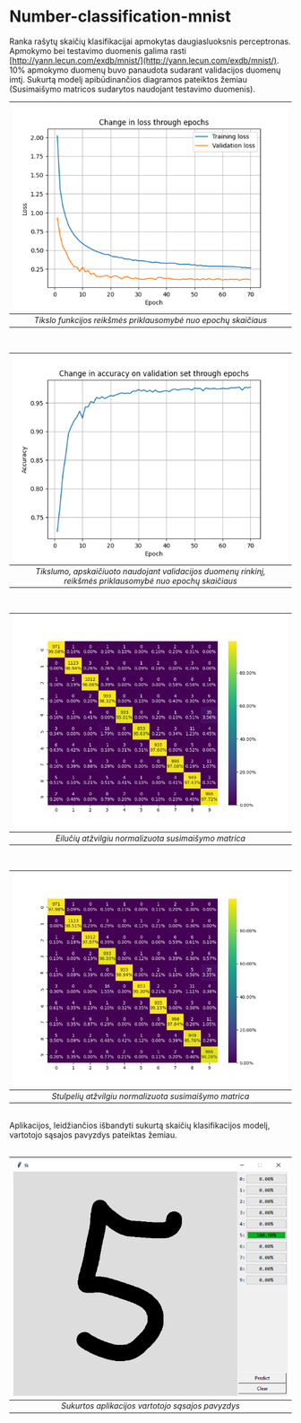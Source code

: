 # Number-classification-mnist

Ranka rašytų skaičių klasifikacijai apmokytas daugiasluoksnis perceptronas. Apmokymo bei testavimo duomenis galima rasti [http://yann.lecun.com/exdb/mnist/](http://yann.lecun.com/exdb/mnist/). 10% apmokymo duomenų buvo panaudota sudarant validacijos duomenų imtį. Sukurtą modelį apibūdinančios diagramos pateiktos žemiau (Susimaišymo matricos sudarytos naudojant testavimo duomenis).
<br>
<div align="center">
  
| ![Tikslo funkcijos reikšmės priklausomybė nuo epochų skaičiaus](plots/loss_through_epochs.png) |
|:--:|
| *Tikslo funkcijos reikšmės priklausomybė nuo epochų skaičiaus* |

</div>
<br>
<div align="center">
  
| ![Tikslumo, apskaičiuoto naudojant validacijos duomenų rinkinį, reikšmės priklausomybė nuo epochų skaičiaus](plots/accuracy_through_epochs.png) |
|:--:|
| *Tikslumo, apskaičiuoto naudojant validacijos duomenų rinkinį,<br> reikšmės priklausomybė nuo epochų skaičiaus* |

</div>
<br>
<div align="center">
  
| ![Eilučių atžvilgiu normalizuota susimaišymo matrica](plots/cm_row.png) |
|:--:|
| *Eilučių atžvilgiu normalizuota susimaišymo matrica* |

</div>
<br>
<div align="center">
  
| ![Stulpelių atžvilgiu normalizuota susimaišymo matrica](plots/cm_column.png) |
|:--:|
| *Stulpelių atžvilgiu normalizuota susimaišymo matrica* |

</div>
<br>
Aplikacijos, leidžiančios išbandyti sukurtą skaičių klasifikacijos modelį, vartotojo sąsajos pavyzdys pateiktas žemiau.
<br>
<br>
<div align="center">
  
| ![Sukurtos aplikacijos vartotojo sąsajos pavyzdys](gui/gui_example.png) |
|:--:|
| *Sukurtos aplikacijos vartotojo sąsajos pavyzdys* |

</div>
